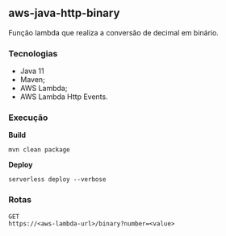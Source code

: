 ## aws-java-http-binary

Função lambda que realiza a conversão de decimal em binário.

### Tecnologias
- Java 11
- Maven;
- AWS Lambda;
- AWS Lambda Http Events.

### Execução

**Build**
```
mvn clean package
```

**Deploy**
```
serverless deploy --verbose
```

### Rotas
```
GET
https://<aws-lambda-url>/binary?number=<value>
```